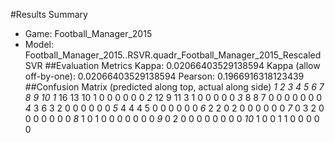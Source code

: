 #Results Summary
- Game: Football_Manager_2015
- Model: Football_Manager_2015..RSVR.quadr_Football_Manager_2015_RescaledSVR
##Evaluation Metrics
Kappa: 0.02066403529138594
Kappa (allow off-by-one): 0.02066403529138594
Pearson: 0.1966916318123439
##Confusion Matrix (predicted along top, actual along side)
	_1_	_2_	_3_	_4_	_5_	_6_	_7_	_8_	_9_	_10_
_1_	16	13	10	1	0	0	0	0	0	0
_2_	12	9	11	3	1	0	0	0	0	0
_3_	8	8	7	0	0	0	0	0	0	0
_4_	3	6	3	2	0	0	0	0	0	0
_5_	4	4	4	5	0	0	0	0	0	0
_6_	2	2	0	2	0	0	0	0	0	0
_7_	0	3	2	0	0	0	0	0	0	0
_8_	1	0	1	0	0	0	0	0	0	0
_9_	0	2	0	0	0	0	0	0	0	0
_10_	1	0	0	1	1	0	0	0	0	0
